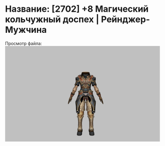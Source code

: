 # Название: [2702] +8 Магический кольчужный доспех | Рейнджер-Мужчина

Просмотр файла:
![p020002.png](p020002.png)